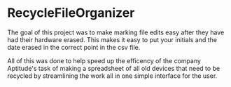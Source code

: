 # RecycleFileOrganizer
The goal of this project was to make marking file edits easy after they have had their hardware erased. This makes it easy to put your initials and the date erased in the correct point in the csv file.

All of this was done to help speed up the efficency of the company Aptitude's task of making a spreadsheet of all old devices that need to be recycled by streamlining the work all in one simple interface for the user.
